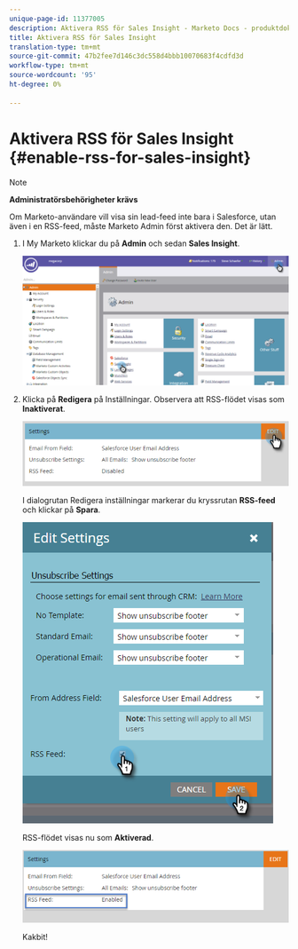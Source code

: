 ```yaml
---
unique-page-id: 11377005
description: Aktivera RSS för Sales Insight - Marketo Docs - produktdokumentation
title: Aktivera RSS för Sales Insight
translation-type: tm+mt
source-git-commit: 47b2fee7d146c3dc558d4bbb10070683f4cdfd3d
workflow-type: tm+mt
source-wordcount: '95'
ht-degree: 0%

---
```



# Aktivera RSS för Sales Insight {#enable-rss-for-sales-insight}

>[!NOTE]
>
>**Administratörsbehörigheter krävs**

Om Marketo-användare vill visa sin lead-feed inte bara i Salesforce, utan även i en RSS-feed, måste Marketo Admin först aktivera den. Det är lätt.

1. I My Marketo klickar du på **Admin** och sedan **Sales Insight**.

   ![](assets/set-up-rss-1-hands.png)

1. Klicka på **Redigera** på Inställningar. Observera att RSS-flödet visas som **Inaktiverat**.

   ![](assets/rss-settings-tab.png)

   I dialogrutan Redigera inställningar markerar du kryssrutan **RSS-feed** och klickar på **Spara**.

   ![](assets/rss-edit-settings-2-hands.png)

   RSS-flödet visas nu som **Aktiverad**.

   ![](assets/rss-final-box.png)

   Kakbit!

